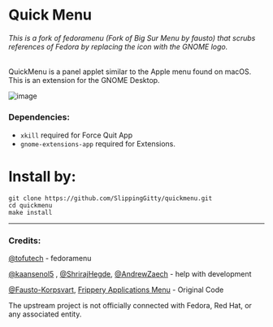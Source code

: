 # Quick Menu

###### This is a fork of fedoramenu (Fork of Big Sur Menu by fausto) that scrubs references of Fedora by replacing the icon with the GNOME logo.

QuickMenu is a panel applet similar to the Apple menu found on macOS. This is an extension for the GNOME Desktop.

![image](https://user-images.githubusercontent.com/76500838/117557009-730dbc00-b034-11eb-830f-8060052a4109.png)

### Dependencies:

* `xkill` required for Force Quit App
*  `gnome-extensions-app` required for Extensions.

# Install by:

```
git clone https://github.com/SlippingGitty/quickmenu.git
cd quickmenu
make install
```
___

### Credits:

[@tofutech](https://github.com/tofutech) - fedoramenu

[@kaansenol5](https://github.com/kaansenol5) , [@ShrirajHegde](https://github.com/ShrirajHegde), [@AndrewZaech](https://github.com/AndrewZaech) - help with development

[@Fausto-Korpsvart](https://github.com/Fausto-Korpsvart), [Frippery Applications Menu](https://extensions.gnome.org/extension/13/applications-menu/) - Original Code


The upstream project is not officially connected with Fedora, Red Hat, or any associated entity. 

